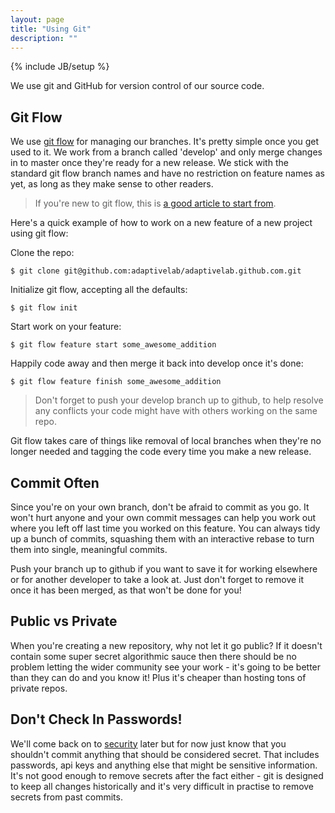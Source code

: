 ```yaml
---
layout: page
title: "Using Git"
description: ""
---
```

{% include JB/setup %}


We use git and GitHub for version control of our source code.


Git Flow
--------

We use [git flow](https://github.com/nvie/gitflow) for managing our branches.  It's pretty simple once you get used to it.  We work from a branch called 'develop' and only merge changes in to master once they're ready for a new release.  We stick with the standard git flow branch names and have no restriction on feature names as yet, as long as they make sense to other readers.

> If you're new to git flow, this is [a good article to start from](http://jeffkreeftmeijer.com/2010/why-arent-you-using-git-flow/).

Here's a quick example of how to work on a new feature of a new project using git flow:

Clone the repo:

    $ git clone git@github.com:adaptivelab/adaptivelab.github.com.git

Initialize git flow, accepting all the defaults:

    $ git flow init

Start work on your feature:

    $ git flow feature start some_awesome_addition

Happily code away and then merge it back into develop once it's done:

    $ git flow feature finish some_awesome_addition


> Don't forget to push your develop branch up to github, to help resolve any conflicts your code might have with others working on the same repo.

Git flow takes care of things like removal of local branches when they're no longer needed and tagging the code every time you make a new release.


Commit Often
------------

Since you're on your own branch, don't be afraid to commit as you go.  It won't hurt anyone and your own commit messages can help you work out where you left off last time you worked on this feature.  You can always tidy up a bunch of commits, squashing them with an interactive rebase to turn them into single, meaningful commits.

Push your branch up to github if you want to save it for working elsewhere or for another developer to take a look at.  Just don't forget to remove it once it has been merged, as that won't be done for you!


Public vs Private
------------------

When you're creating a new repository, why not let it go public?  If it doesn't contain some super secret algorithmic sauce then there should be no problem letting the wider community see your work - it's going to be better than they can do and you know it!  Plus it's cheaper than hosting tons of private repos.


Don't Check In Passwords!
------------------------

We'll come back on to [security](/pages/security.html) later but for now just know that you shouldn't commit anything that should be considered secret.  That includes passwords, api keys and anything else that might be sensitive information.  It's not good enough to remove secrets after the fact either - git is designed to keep all changes historically and it's very difficult in practise to remove secrets from past commits.
